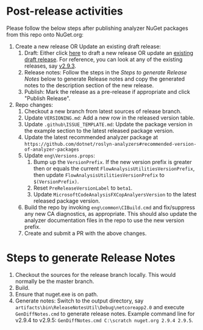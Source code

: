 ﻿Post-release activities
=================================================================

Please follow the below steps after publishing analyzer NuGet packages from this repo onto NuGet.org:

1. Create a new release OR Update an existing draft release:
   1. Draft: Either click [here](https://github.com/dotnet/roslyn-analyzers/releases/new) to draft a new release OR update an [existing draft release](https://github.com/dotnet/roslyn-analyzers/releases). For reference, you can look at any of the existing releases, say [v2.9.3](https://github.com/dotnet/roslyn-analyzers/releases/edit/v2.9.3).
   2. Release notes: Follow the steps in the *Steps to generate Release Notes* below to generate Release notes and copy the generated notes to the description section of the new release.
   3. Publish: Mark the release as a pre-release if appropriate and click "Publish Release".
2. Repo changes:
   1. Checkout a new branch from latest sources of release branch.
   2. Update `VERSIONING.md`: Add a new row in the released version table.
   3. Update `.github\ISSUE_TEMPLATE.md`: Update the package version in the example section to the latest released package version.
   4. Update the latest recommended analyzer package at `https://github.com/dotnet/roslyn-analyzers#recommended-version-of-analyzer-packages`
   5. Update `eng\Versions.props`:
      1. Bump up the `VersionPrefix`. If the new version prefix is greater then or equals the current `FlowAnalysisUtilitiesVersionPrefix`, then update `FlowAnalysisUtilitiesVersionPrefix` to `$(VersionPrefix)`.
      2. Reset `PreReleaseVersionLabel` to `beta1`.
      3. Update `MicrosoftCodeAnalysisFXCopAnalyersVersion` to the latest released package version.
   6. Build the repo by invoking `eng\common\CIBuild.cmd` and fix/suppress any new CA diagnostics, as appropriate. This should also update the analyzer documentation files in the repo to use the new version prefix.
   7. Create and submit a PR with the above changes.

Steps to generate Release Notes
=================================================================

1. Checkout the sources for the release branch locally. This would normally be the master branch.
2. Build.
3. Ensure that nuget.exe is on path.
4. Generate notes: Switch to the output directory, say `artifacts\bin\ReleaseNotesUtil\Debug\netcoreapp2.0` and execute `GenDiffNotes.cmd` to generate release notes.  Example command line for v2.9.4 to v2.9.5: `GenDiffNotes.cmd C:\scratch nuget.org 2.9.4 2.9.5`.
